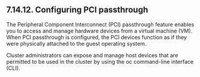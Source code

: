 ## 7.14.12. Configuring PCI passthrough

The Peripheral Component Interconnect (PCI) passthrough feature enables you to access and manage hardware devices from a virtual machine (VM). When PCI passthrough is configured, the PCI devices function as if they were physically attached to the guest operating system.

Cluster administrators can expose and manage host devices that are permitted to be used in the cluster by using the oc command-line interface (CLI).

